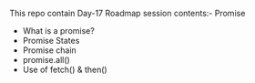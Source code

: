 This repo contain Day-17 Roadmap session contents:-
Promise
- What is a promise?
- Promise States
- Promise chain
- promise.all()
- Use of fetch() & then()
